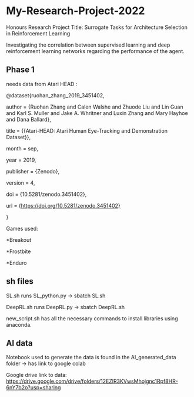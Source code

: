 # My-Research-Project-2022

Honours Research Project 
Title: Surrogate Tasks for Architecture Selection in Reinforcement Learning

Investigating the correlation between supervised learning and deep reinforcement learning networks regarding the performance of the agent. 

## Phase 1 

needs data from Atari HEAD :

@dataset{ruohan_zhang_2019_3451402,

  author       = {Ruohan Zhang and
                  Calen Walshe and
                  Zhuode Liu and
                  Lin Guan and
                  Karl S. Muller and
                  Jake A. Whritner and
                  Luxin Zhang and
                  Mary Hayhoe and
                  Dana Ballard},
                  
  title        = {{Atari-HEAD: Atari Human Eye-Tracking and 
                   Demonstration Dataset}},
                   
  month        = sep,
  
  year         = 2019,
  
  publisher    = {Zenodo},
  
  version      = 4,
  
  doi          = {10.5281/zenodo.3451402},
  
  url          = {https://doi.org/10.5281/zenodo.3451402}
  
}

Games used:
  
  *Breakout

  *Frostbite

  *Enduro 

## sh files 
SL.sh runs SL_python.py -> sbatch SL.sh

DeepRL.sh runs DeepRL.py -> sbatch DeepRL.sh

new_script.sh has all the necessary commands to install libraries using anaconda.

## AI data 

Notebook used to generate the data is found in the AI_generated_data folder -> has link to google colab 

Google drive link to data: https://drive.google.com/drive/folders/12EZlR3KVwsMhojgnc1Rpf8HR-6nY7b2o?usp=sharing


